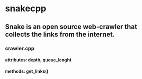 # snakecpp
## Snake is an open source web-crawler that collects the links from the internet.


### crawler.cpp
#### attributes: depth, queue_lenght
#### methods: get_links()
